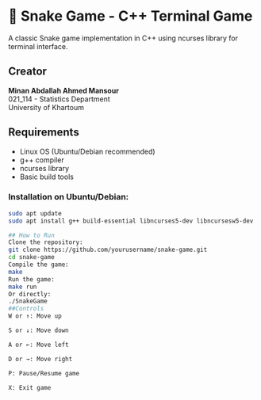 # 🐍 Snake Game - C++ Terminal Game

A classic Snake game implementation in C++ using ncurses library for terminal interface.

##  Creator
**Minan Abdallah Ahmed Mansour**  
021_114 - Statistics Department  
University of Khartoum

##  Requirements

- Linux OS (Ubuntu/Debian recommended)
- g++ compiler
- ncurses library
- Basic build tools

### Installation on Ubuntu/Debian:
```bash
sudo apt update
sudo apt install g++ build-essential libncurses5-dev libncursesw5-dev

## How to Run
Clone the repository:
git clone https://github.com/yourusername/snake-game.git
cd snake-game
Compile the game:
make
Run the game:
make run
Or directly:
./SnakeGame
##Controls
W or ↑: Move up

S or ↓: Move down

A or ←: Move left

D or →: Move right

P: Pause/Resume game

X: Exit game

